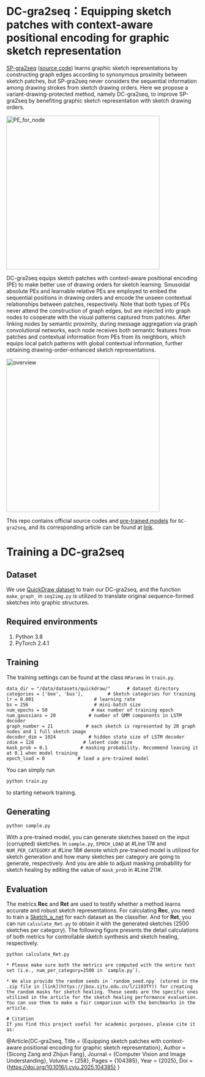 # DC-gra2seq：Equipping sketch patches with context-aware positional encoding for graphic sketch representation

[SP-gra2seq](https://ojs.aaai.org/index.php/AAAI/article/view/26314) ([source code](https://github.com/CMACH508/SP-gra2seq)) learns graphic sketch representations by constructing graph edges according to synonymous proximity between sketch patches, but SP-gra2seq never considers the sequential information among drawing strokes from sketch drawing orders. Here we propose a variant-drawing-protected method, namely DC-gra2seq, to improve SP-gra2seq by benefiting graphic sketch representation with sketch drawing orders. 

<img src="https://github.com/sczang/blob/main/assets/PE_for_node.png" width="400" alt="PE_for_node"/>

DC-gra2seq equips sketch patches with context-aware positional encoding (PE) to make better use of drawing orders for sketch learning. Sinusoidal absolute PEs and learnable relative PEs are employed to embed the sequential positions in drawing orders and encode the unseen contextual relationships between patches, respectively. Note that both types of PEs never attend the construction of graph edges, but are injected into graph nodes to cooperate with the visual patterns captured from patches. After linking nodes by semantic proximity, during message aggregation via graph convolutional networks, each node receives both semantic features from patches and contextual information from PEs from its neighbors, which equips local patch patterns with global contextual information, further obtaining drawing-order-enhanced sketch representations.

<img src="https://github.com/sczang/blob/main/assets/overview.png" width="400" alt="overview"/>

This repo contains official source codes and [pre-trained models]() for `DC-gra2seq`, and its corresponding article can be found at [link](https://www.sciencedirect.com/science/article/pii/S1077314225001080).

# Training a DC-gra2seq

## Dataset

We use [QuickDraw dataset](https://quickdraw.withgoogle.com/data) to train our DC-gra2seq, and the function `make_graph_` in `seq2img.py` is utilized to translate original sequence-formed sketches into graphic structures.

## Required environments

1. Python 3.8
2. PyTorch 2.4.1

## Training

The training settings can be found at the class `HParams` in `train.py`.

```
data_dir = "/data/datasets/quickdraw/"      # dataset directory
categories = ['bee', 'bus'],         # Sketch categories for training
lr = 0.001                      # learning rate
bs = 256                        # mini-batch size
num_epochs = 50                # max number of training epoch
num_gaussians = 20            # number of GMM components in LSTM decoder
graph_number = 21            # each sketch is represented by 20 graph nodes and 1 full sketch image
decoder_dim = 1024            # hidden state size of LSTM decoder
zdim = 128                  # latent code size
mask_prob = 0.1            # masking probability. Recommend leaving it at 0.1 when model training
epoch_load = 0            # load a pre-trained model
```


You can simply run
```
python train.py
```
to starting network training. 

## Generating
```
python sample.py
```

With a pre-trained model, you can generate sketches based on the input (corrupted) sketches. In `sample.py`, `EPOCH_LOAD` at #Line 17# and `NUM_PER_CATEGORY` at #Line 18# denote which pre-trained model is utilized for sketch generation and how many sketches per category are going to generate, respectively. And you are able to adjust masking probability for sketch healing by editing the value of `mask_prob` in #Line 211#.


## Evaluation

The metrics **Rec** and **Ret** are used to testify whether a method learns accurate and robust sketch representations. For calculating **Rec**, you need to train a [Sketch_a_net](https://arxiv.org/pdf/1501.07873.pdf) for each dataset as the classifier. And for **Ret**, you can run `calculate_Ret.py` to obtain it with the generated sketches (2500 sketches per category). The following figure presents the detail calculations of both metrics for controllable sketch synthesis and sketch healing, respectively.
```
python calculate_Ret.py

* Please make sure both the metrics are computed with the entire test set (i.e., num_per_category=2500 in `sample.py`).

* We also provide the random seeds in `random_seed.npy` (stored in the .zip file in [link](https://jbox.sjtu.edu.cn/l/i193TY)) for creating the random masks for sketch healing. These seeds are the specific ones utilized in the article for the sketch healing performance evaluation. You can use them to make a fair comparison with the benchmarks in the article.

# Citation
If you find this project useful for academic purposes, please cite it as:
```
@Article{DC-gra2seq,
  Title                    = {Equipping sketch patches with context-aware positional encoding for graphic sketch representation},
  Author                   = {Sicong Zang and Zhijun Fang},
  Journal                  = {Computer Vision and Image Understanding},
  Volume                   = {258},
  Pages                    = {104385},
  Year                     = {2025},
  Doi                      = {https://doi.org/10.1016/j.cviu.2025.104385}
}
```

